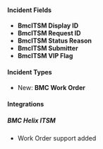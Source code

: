 
#### Incident Fields

- **BmcITSM Display ID**
- **BmcITSM Request ID**
- **BmcITSM Status Reason**
- **BmcITSM Submitter**
- **BmcITSM VIP Flag**


#### Incident Types

- New: **BMC Work Order**


#### Integrations

##### BMC Helix ITSM

- Work Order support added

